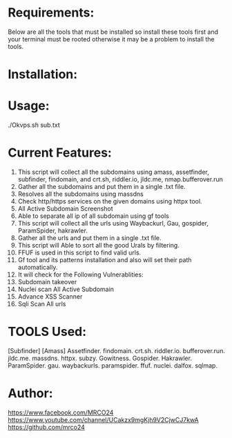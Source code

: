 # Requirements:
Below are all the tools that must be installed so install these tools first and your terminal must be rooted otherwise it may be a problem to install the tools.

# Installation:

# Usage:
./Okvps.sh sub.txt

# Current Features:
1) This script will collect all the subdomains using amass, assetfinder, subfinder, findomain, and crt.sh, riddler.io, jldc.me, nmap.bufferover.run
2) Gather all the subdomains and put them in a single .txt file.
3) Resolves all the subdomains using massdns
4) Check http/https services on the given domains using httpx tool.
5) All Active Subdomain Screenshot
6) Able to separate all ip of all subdomain using gf tools
7) This script will collect all the urls using Waybackurl, Gau, gospider, ParamSpider, hakrawler.
8) Gather all the urls and put them in a single .txt file.
9) This script will  Able to sort all the good Urals by filtering.
10) FFUF is used in this script to find valid urls.
11) Gf tool and its patterns installation and also will set their path automatically.
12) It will check for the Following Vulnerablities:
13) Subdomain takeover
14) Nuclei scan All Active Subdomain
15) Advance XSS Scanner
16) Sqli Scan All urls 


# TOOLS Used:

[Subfinder]
[Amass]
Assetfinder.
findomain.
crt.sh.
riddler.io.
bufferover.run.
jldc.me.
massdns.
httpx.
subzy.
Gowitness.
Gospider.
Hakrawler.
ParamSpider.
gau.
waybackurls.
paramspider.
ffuf.
nuclei.
dalfox.
sqlmap.

# Author:
 https://www.facebook.com/MRCO24
 https://www.youtube.com/channel/UCakzx9mgKjh9V2CjwCJ7kwA
 https://github.com/mrco24

